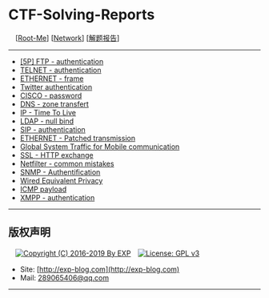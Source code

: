 # CTF-Solving-Reports
　[[Root-Me](https://www.root-me.org/)] [[Network](https://www.root-me.org/en/Challenges/Network/)] [[解题报告](http://exp-blog.com/2019/01/02/pid-2597/7/)]

------

- [\[5P\] FTP - authentication](https://github.com/lyy289065406/CTF-Solving-Reports/tree/master/rootme/Network/%5B01%5D%20%5B5P%5D%20FTP%20-%20authentication)
- [TELNET - authentication](#)
- [ETHERNET - frame](#)
- [Twitter authentication](#)
- [CISCO - password](#)
- [DNS - zone transfert](#)
- [IP - Time To Live](#)
- [LDAP - null bind](#)
- [SIP - authentication](#)
- [ETHERNET - Patched transmission](#)
- [Global System Traffic for Mobile communication](#)
- [SSL - HTTP exchange](#)
- [Netfilter - common mistakes](#)
- [SNMP - Authentification](#)
- [Wired Equivalent Privacy](#)
- [ICMP payload](#)
- [XMPP - authentication](#)

------

## 版权声明

　[![Copyright (C) 2016-2019 By EXP](https://img.shields.io/badge/Copyright%20(C)-2006~2019%20By%20EXP-blue.svg)](http://exp-blog.com)　[![License: GPL v3](https://img.shields.io/badge/License-GPL%20v3-blue.svg)](https://www.gnu.org/licenses/gpl-3.0)
  

- Site: [http://exp-blog.com](http://exp-blog.com) 
- Mail: <a href="mailto:289065406@qq.com?subject=[EXP's Github]%20Your%20Question%20（请写下您的疑问）&amp;body=What%20can%20I%20help%20you?%20（需要我提供什么帮助吗？）">289065406@qq.com</a>


------
